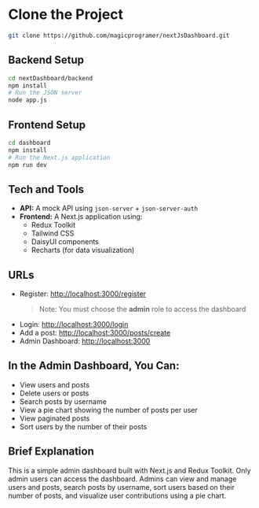 # Clone the Project
```bash
git clone https://github.com/magicprogramer/nextJsDashboard.git
```

## Backend Setup
```bash
cd nextDashboard/backend
npm install
# Run the JSON server
node app.js
```

## Frontend Setup
```bash
cd dashboard
npm install
# Run the Next.js application
npm run dev
```

## Tech and Tools
- **API:** A mock API using `json-server` + `json-server-auth`  
- **Frontend:** A Next.js application using:
  - Redux Toolkit  
  - Tailwind CSS  
  - DaisyUI components  
  - Recharts (for data visualization)

## URLs
- Register: [http://localhost:3000/register](http://localhost:3000/register)  
  > Note: You must choose the **admin** role to access the dashboard  
- Login: [http://localhost:3000/login](http://localhost:3000/login)  
- Add a post: [http://localhost:3000/posts/create](http://localhost:3000/posts/create)  
- Admin Dashboard: [http://localhost:3000](http://localhost:3000)

## In the Admin Dashboard, You Can:
- View users and posts  
- Delete users or posts  
- Search posts by username  
- View a pie chart showing the number of posts per user  
- View paginated posts  
- Sort users by the number of their posts  

## Brief Explanation
This is a simple admin dashboard built with Next.js and Redux Toolkit. Only admin users can access the dashboard. Admins can view and manage users and posts, search posts by username, sort users based on their number of posts, and visualize user contributions using a pie chart.